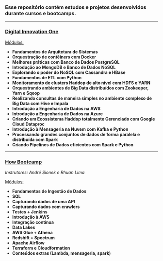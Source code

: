 ### Esse repositório contém estudos e projetos desenvolvidos durante cursos e bootcamps.

- - -
### [Digital Innovation One](https://web.digitalinnovation.one/track/cognizant-cloud-data-engineer?tab=path)

<u> Módulos: </u>
* **Fundamentos de Arquitetura de Sistemas**
* **Orquestração de contêiners com Docker**
* **Melhores práticas com Banco de Dados PostgreSQL**
* **Introdução ao MongoDB e Banco de Dados NoSQL**
* **Explorando o poder do NoSQL com Cassandra e HBase**
* **Fundamentos de ETL com Python**
* **Monitoramento de clusters Haddop de alto nível com HDFS e YARN**
* **Orquestrando ambientes de Big Data distribuídos com Zookeeper, Yarn e Sqoop**
* **Realizando consultas de maneira simples no ambiente complexo de Big Data com Hive e Impala**
* **Introdução a Engenharia de Dados na AWS**
* **Introdução a Engenharia de Dados na Azure**
* **Criando um Ecossistema Haddop totalmente Gerenciado com Google Cloud Dataproc** 
* **Introdução à Mensageria na Nuvem com Kafka e Python**
* **Processando grandes conjuntos de dados de forma paralela e distribuída com Spark**
* **Criando Pipelines de Dados eficientes com Spark e Python**
- - -
### [How Bootcamp](https://learn.howedu.com.br/curso/engenharia-de-dados-cohort)

*Instrutores: André Sionek e Rhuan Lima*

<u> Módulos: </u>
* **Fundamentos de Ingestão de Dados**
* **SQL**
* **Capturando dados de uma API**
* **Capturando dados com crawlers**
* **Testes + Jenkins**
* **Introdução à AWS**
* **Integração contínua**
* **Data Lakes**
* **AWS Glue + Athena**
* **Redshift + Spectrum**
* **Apache Airflow**
* **Terraform e Cloudformation**
* **Conteúdos extras (Lambda, mensageria, spark)**
